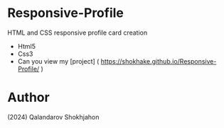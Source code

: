 # Responsive-Profile
HTML and CSS responsive profile card creation

- Html5
- Css3
- Can you view my [project] ( https://shokhake.github.io/Responsive-Profile/ )

# Author
(2024) Qalandarov Shokhjahon
